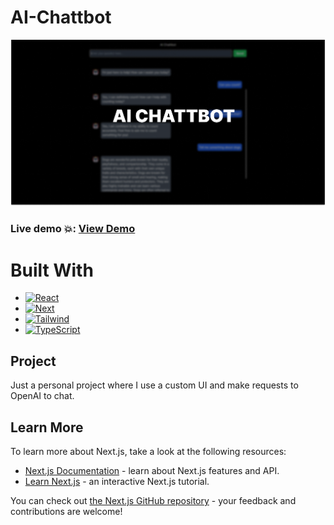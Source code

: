 # AI-Chattbot

[![Product Name Screen Shot][product-screenshot]](https://chattbot-ai.vercel.app/)

### Live demo 💥: <a href="https://chattbot-ai.vercel.app/">View Demo</a>

# Built With

- [![React][React.js]][React-url]
- [![Next][Next.js]][Next-url]
- [![Tailwind][Tailwind.com]][Tailwind-url]
- [![TypeScript][TypeScript]][TypeScript-url]

[product-screenshot]: src/app/images/ai-chattbot.png
[React.js]: https://img.shields.io/badge/React-20232A?style=for-the-badge&logo=react&logoColor=61DAFB
[Next.js]: https://img.shields.io/badge/next.js-000000?style=for-the-badge&logo=nextdotjs&logoColor=white
[React-url]: https://reactjs.org/
[Next-url]: https://nextjs.org
[Tailwind-url]: https://tailwindcss.com
[Tailwind.com]: https://img.shields.io/badge/Tailwind_CSS-38B2AC?style=for-the-badge&logo=tailwind-css&logoColor=white
[TypeScript]: https://img.shields.io/badge/TypeScript-007ACC?style=for-the-badge&logo=typescript&logoColor=white
[TypeScript-url]: https://www.typescriptlang.org/

## Project

Just a personal project where I use a custom UI and make requests to OpenAI to chat.

## Learn More

To learn more about Next.js, take a look at the following resources:

- [Next.js Documentation](https://nextjs.org/docs) - learn about Next.js features and API.
- [Learn Next.js](https://nextjs.org/learn) - an interactive Next.js tutorial.

You can check out [the Next.js GitHub repository](https://github.com/vercel/next.js/) - your feedback and contributions are welcome!
